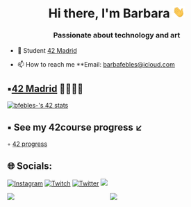 <h1 align="center"> Hi there, I'm Barbara <img src="https://raw.githubusercontent.com/appinha/appinha/main/img/Hi.gif" width="28"> </h1>

<h3 align="center"> Passionate about technology and art</h3>

- 📘 Student [42 Madrid](https://www.42madrid.com)

- 📫 How to reach me **Email: barbafebles@icloud.com

## ▪️[42 Madrid](https://www.42madrid.com) 👨🏻‍💻📘

<a href="https://github.com/JaeSeoKim/badge42"><img src="https://badge42.vercel.app/api/v2/clhxd04z4003008ky3vc94s3d/stats?cursusId=21&coalitionId=66" alt="bfebles-'s 42 stats" /></a>

## ▪️ See my 42course progress ↙️ 

◦ [42 progress](https://github.com/Barbafebles/42-course)

## 🌐 Socials:
[![Instagram](https://img.shields.io/badge/Instagram-%23E4405F.svg?logo=Instagram&logoColor=white)](https://instagram.com/barbafebles) [![Twitch](https://img.shields.io/badge/Twitch-%239146FF.svg?logo=Twitch&logoColor=white)](https://twitch.tv/barbafebles) [![Twitter](https://img.shields.io/badge/Twitter-%231DA1F2.svg?logo=Twitter&logoColor=white)](https://twitter.com/barbafebles) 
[![](https://visitcount.itsvg.in/api?id=barbafebles&icon=0&color=1)](https://visitcount.itsvg.in)

<img align="left" width="47%" src="https://github-readme-stats.vercel.app/api?username=barbafebles&theme=tokyonight&hide_border=false&include_all_commits=false&count_private=false" />

<img align="left" width="43%" src="https://github-readme-stats.vercel.app/api/top-langs/?username=barbafebles&theme=tokyonight&hide_border=false&include_all_commits=false&count_private=false&layout=compact" />
